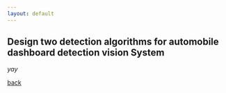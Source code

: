 ```yaml
---
layout: default
---
```


## Design two detection algorithms for automobile dashboard detection vision System

_yay_

[back](./)
